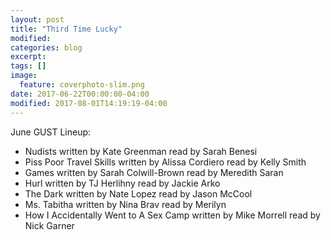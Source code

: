 ```yaml
---
layout: post
title: "Third Time Lucky"
modified:
categories: blog
excerpt:
tags: []
image:
  feature: coverphoto-slim.png
date: 2017-06-22T00:00:00-04:00
modified: 2017-08-01T14:19:19-04:00
---
```




June GUST Lineup: 

* Nudists written by Kate Greenman	read by Sarah Benesi
* Piss Poor Travel Skills written by Alissa Cordiero read by Kelly Smith
* Games	written by Sarah Colwill-Brown	read by Meredith Saran
* Hurl 	written by TJ Herlihny	read by Jackie Arko
* The Dark	written by Nate Lopez	read by Jason McCool
* Ms. Tabitha	 written by Nina Brav	read by Merilyn
* How I Accidentally Went to A Sex Camp	written by	Mike Morrell	read by Nick Garner
